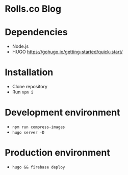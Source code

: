 # Rolls.co Blog

# Dependencies
- Node.js
- HUGO https://gohugo.io/getting-started/quick-start/

# Installation
- Clone repository
- Run `npm i`

# Development environment
- `npm run compress-images`
- `hugo server -D`

# Production environment
- `hugo && firebase deploy`